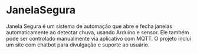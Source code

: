 # JanelaSegura
Janela Segura é um sistema de automação que abre e fecha janelas automaticamente ao detectar chuva, usando Arduino e sensor. Ele também pode ser controlado manualmente via aplicativo com MQTT. O projeto inclui um site com chatbot para divulgação e suporte ao usuário.
